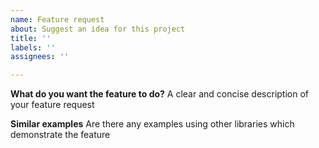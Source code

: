 ```yaml
---
name: Feature request
about: Suggest an idea for this project
title: ''
labels: ''
assignees: ''

---
```


**What do you want the feature to do?**
A clear and concise description of your feature request

**Similar examples**
Are there any examples using other libraries which demonstrate the feature
